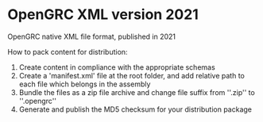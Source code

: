 # OpenGRC XML version 2021
OpenGRC native XML file format, published in 2021
 
How to pack content for distribution:
1. Create content in compliance with the appropriate schemas
2. Create a 'manifest.xml' file at the root folder, and add relative path to each file which belongs in the assembly
3. Bundle the files as a zip file archive and change file suffix from ''.zip'' to ''.opengrc''
4. Generate and publish the MD5 checksum for your distribution package
